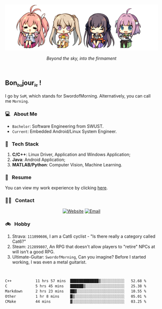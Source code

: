 <img src="./pic/Aokana.png">
<p align="center"><em>Beyond the sky, into the firmament</em></p>

<br/>

## Bon<sub><em><font size=2>bu</font></em></sub>jour<sub><em><font size=2>le</font></em></sub> !

I go by `SoM`, which stands for SwordofMorning. Alternatively, you can call me `Morning`.

### 💻 &nbsp; About Me

- `Bachelor`: Software Engineering from SWUST.
- `Current`: Embedded Android/Linux System Engineer.

### 🔧 &nbsp; Tech Stack

1. **C/C++**: Linux Driver, Application and Windows Application;
2. **Java**: Android Application;
3. **MATLAB/Python**: Computer Vision, Machine Learning.

### 📝 &nbsp; Resume

You can view my work experience by clicking <a href="https://swordofmorning.com/index.php/contact/">here</a>.

### 🤝🏻 &nbsp; Contact

<p align="center">
<a href="https://swordofmorning.com/"><img alt="Website" src="https://img.shields.io/badge/Website-swordofmorning.com-blue?style=flat-square&logo=google-chrome"></a>
<a href="mailto:master@xiaojintao.email
"><img alt="Email" src="https://img.shields.io/badge/Email-master@xiaojintao.email-blue?style=flat-square&logo=gmail"></a>
</p>

### 🚲 &nbsp; Hobby

1. Strava: `111090606`, I am a Cat6 cyclist - "Is there really a category called Cat6?"
2. Steam: `212899807`, An RPG that doesn't allow players to "retire" NPCs at will isn't a good RPG.
3. Ultimate-Guitar: `SwordofMorning`, Can you imagine? Before I started working, I was even a metal guitarist.

<br/>

<!--START_SECTION:waka-->

```txt
C++           11 hrs 57 mins  █████████████▒░░░░░░░░░░░   52.68 %
C             5 hrs 45 mins   ██████▒░░░░░░░░░░░░░░░░░░   25.38 %
Markdown      2 hrs 23 mins   ██▓░░░░░░░░░░░░░░░░░░░░░░   10.55 %
Other         1 hr 8 mins     █▒░░░░░░░░░░░░░░░░░░░░░░░   05.01 %
CMake         44 mins         ▓░░░░░░░░░░░░░░░░░░░░░░░░   03.25 %
```

<!--END_SECTION:waka-->
